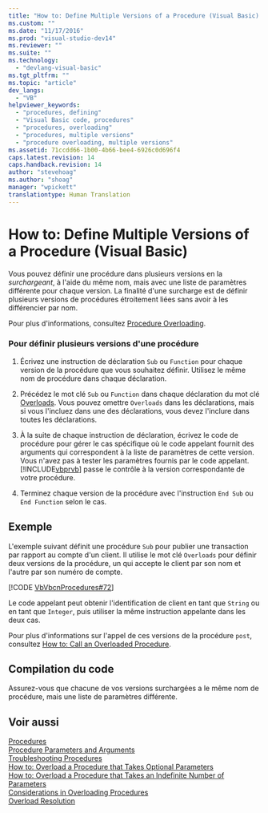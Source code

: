```yaml
---
title: "How to: Define Multiple Versions of a Procedure (Visual Basic) | Microsoft Docs"
ms.custom: ""
ms.date: "11/17/2016"
ms.prod: "visual-studio-dev14"
ms.reviewer: ""
ms.suite: ""
ms.technology: 
  - "devlang-visual-basic"
ms.tgt_pltfrm: ""
ms.topic: "article"
dev_langs: 
  - "VB"
helpviewer_keywords: 
  - "procedures, defining"
  - "Visual Basic code, procedures"
  - "procedures, overloading"
  - "procedures, multiple versions"
  - "procedure overloading, multiple versions"
ms.assetid: 71ccdd66-1b00-4b66-bee4-6926c0d696f4
caps.latest.revision: 14
caps.handback.revision: 14
author: "stevehoag"
ms.author: "shoag"
manager: "wpickett"
translationtype: Human Translation
---
```

# How to: Define Multiple Versions of a Procedure (Visual Basic)
Vous pouvez définir une procédure dans plusieurs versions en la *surchargeant*, à l'aide du même nom, mais avec une liste de paramètres différente pour chaque version.  La finalité d'une surcharge est de définir plusieurs versions de procédures étroitement liées sans avoir à les différencier par nom.  
  
 Pour plus d'informations, consultez [Procedure Overloading](../../../../visual-basic/programming-guide/language-features/procedures/procedure-overloading.md).  
  
### Pour définir plusieurs versions d'une procédure  
  
1.  Écrivez une instruction de déclaration `Sub` ou `Function` pour chaque version de la procédure que vous souhaitez définir.  Utilisez le même nom de procédure dans chaque déclaration.  
  
2.  Précédez le mot clé `Sub` ou `Function` dans chaque déclaration du mot clé [Overloads](../../../../visual-basic/language-reference/modifiers/overloads.md).  Vous pouvez omettre `Overloads` dans les déclarations, mais si vous l'incluez dans une des déclarations, vous devez l'inclure dans toutes les déclarations.  
  
3.  À la suite de chaque instruction de déclaration, écrivez le code de procédure pour gérer le cas spécifique où le code appelant fournit des arguments qui correspondent à la liste de paramètres de cette version.  Vous n'avez pas à tester les paramètres fournis par le code appelant.  [!INCLUDE[vbprvb](../../../../csharp/programming-guide/concepts/linq/includes/vbprvb_md.md)] passe le contrôle à la version correspondante de votre procédure.  
  
4.  Terminez chaque version de la procédure avec l'instruction `End Sub` ou `End Function` selon le cas.  
  
## Exemple  
 L'exemple suivant définit une procédure `Sub` pour publier une transaction par rapport au compte d'un client.  Il utilise le mot clé `Overloads` pour définir deux versions de la procédure, un qui accepte le client par son nom et l'autre par son numéro de compte.  
  
 [!CODE [VbVbcnProcedures#72](../CodeSnippet/VS_Snippets_VBCSharp/VbVbcnProcedures#72)]  
  
 Le code appelant peut obtenir l'identification de client en tant que `String` ou en tant que `Integer`, puis utiliser la même instruction appelante dans les deux cas.  
  
 Pour plus d'informations sur l'appel de ces versions de la procédure `post`, consultez [How to: Call an Overloaded Procedure](../../../../visual-basic/programming-guide/language-features/procedures/how-to-call-an-overloaded-procedure.md).  
  
## Compilation du code  
 Assurez\-vous que chacune de vos versions surchargées a le même nom de procédure, mais une liste de paramètres différente.  
  
## Voir aussi  
 [Procedures](../../../../visual-basic/programming-guide/language-features/procedures/index.md)   
 [Procedure Parameters and Arguments](../../../../visual-basic/programming-guide/language-features/procedures/procedure-parameters-and-arguments.md)   
 [Troubleshooting Procedures](../../../../visual-basic/programming-guide/language-features/procedures/troubleshooting-procedures.md)   
 [How to: Overload a Procedure that Takes Optional Parameters](../../../../visual-basic/programming-guide/language-features/procedures/how-to-overload-a-procedure-that-takes-optional-parameters.md)   
 [How to: Overload a Procedure that Takes an Indefinite Number of Parameters](../../../../visual-basic/programming-guide/language-features/procedures/how-to-overload-a-procedure-that-takes-an-indefinite-number-of-parameters.md)   
 [Considerations in Overloading Procedures](../../../../visual-basic/programming-guide/language-features/procedures/considerations-in-overloading-procedures.md)   
 [Overload Resolution](../../../../visual-basic/programming-guide/language-features/procedures/overload-resolution.md)